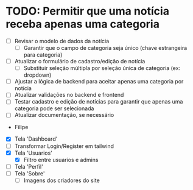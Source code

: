 # TODO: Permitir que uma notícia receba apenas uma categoria

- [ ] Revisar o modelo de dados da notícia
    - [ ] Garantir que o campo de categoria seja único (chave estrangeira para categoria)
- [ ] Atualizar o formulário de cadastro/edição de notícia
    - [ ] Substituir seleção múltipla por seleção única de categoria (ex: dropdown)
- [ ] Ajustar a lógica de backend para aceitar apenas uma categoria por notícia
- [ ] Atualizar validações no backend e frontend
- [ ] Testar cadastro e edição de notícias para garantir que apenas uma categoria pode ser selecionada
- [ ] Atualizar documentação, se necessário

- Filipe
- [X] Tela 'Dashboard'
- [ ] Transformar Login/Register em tailwind
- [X] Tela 'Usuarios'
    - [X] Filtro entre usuarios e admins
- [ ] Tela 'Perfil'
- [ ] Tela 'Sobre'
    - [ ] Imagens dos criadores do site